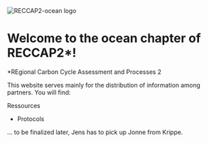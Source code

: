 ---
---

<img src="/img/CCI_reccap2_positive.png" title="RECCAP2-ocean logo" alt="RECCAP2-ocean logo" />

# Welcome to the ocean chapter of RECCAP2*!

*REgional Carbon Cycle Assessment and Processes 2 

This website serves mainly for the distribution of information among partners.
You will find:

Ressources  
- Protocols  

... to be finalized later, Jens has to pick up Jonne from Krippe.

